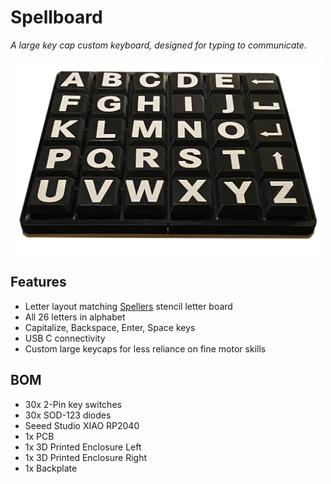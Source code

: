 # Spellboard

_A large key cap custom keyboard, designed for typing to communicate._

<img src="/assets/IMG_1373.png" width="500">

## Features

- Letter layout matching [Spellers](https://www.spellers.com/product-page/large-a-z-stencil) stencil letter board
- All 26 letters in alphabet
- Capitalize, Backspace, Enter, Space keys
- USB C connectivity
- Custom large keycaps for less reliance on fine motor skills

## BOM

- 30x 2-Pin key switches
- 30x SOD-123 diodes
- Seeed Studio XIAO RP2040
- 1x PCB
- 1x 3D Printed Enclosure Left
- 1x 3D Printed Enclosure Right
- 1x Backplate
